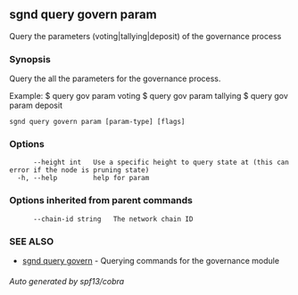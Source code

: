 ## sgnd query govern param

Query the parameters (voting|tallying|deposit) of the governance process

### Synopsis

Query the all the parameters for the governance process.

Example:
$ <appd> query gov param voting
$ <appd> query gov param tallying
$ <appd> query gov param deposit

```
sgnd query govern param [param-type] [flags]
```

### Options

```
      --height int   Use a specific height to query state at (this can error if the node is pruning state)
  -h, --help         help for param
```

### Options inherited from parent commands

```
      --chain-id string   The network chain ID
```

### SEE ALSO

* [sgnd query govern](sgnd_query_govern.md)	 - Querying commands for the governance module

###### Auto generated by spf13/cobra
